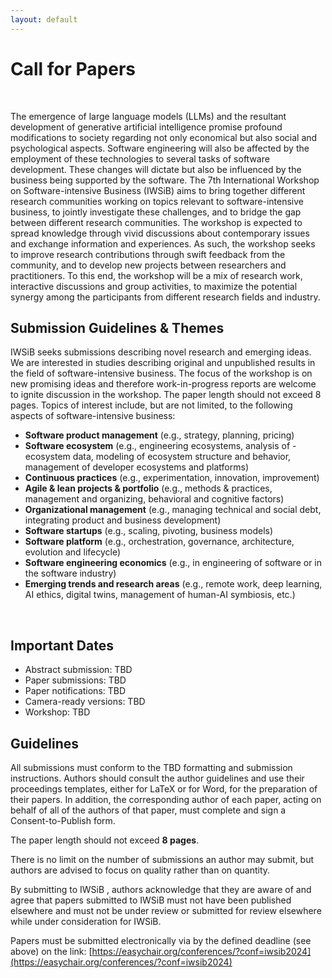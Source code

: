 ```yaml
---
layout: default
---
```


# Call for Papers 

&nbsp;  

The emergence of large language models (LLMs) and the resultant development of generative artificial intelligence promise profound modifications to society regarding not only economical but also social and psychological aspects. Software engineering will also be affected by the employment of these technologies to several tasks of software development. These changes will dictate but also be influenced by the business being supported by the software. The 7th International Workshop on Software-intensive Business (IWSiB) aims to bring together different research communities working on topics relevant to software-intensive business, to jointly investigate these challenges, and to bridge the gap between different research communities. The workshop is expected to spread knowledge through vivid discussions about contemporary issues and exchange information and experiences. As such, the workshop seeks to improve research contributions through swift feedback from the community, and to develop new projects between researchers and practitioners. To this end, the workshop will be a mix of research work, interactive discussions and group activities, to maximize the potential synergy among the participants from different research fields and industry.

## Submission Guidelines & Themes

IWSiB seeks submissions describing novel research and emerging ideas. We are interested in studies describing original and unpublished results in the field of software-intensive business. The focus of the workshop is on new promising ideas and therefore work-in-progress reports are welcome to ignite discussion in the workshop. The paper length should not exceed 8 pages.
Topics of interest include, but are not limited, to the following aspects of software-intensive business:

- **Software product management** (e.g., strategy, planning, pricing)
- **Software ecosystem** (e.g., engineering ecosystems, analysis of - ecosystem data, modeling of ecosystem structure and behavior, management of developer ecosystems and platforms)
- **Continuous practices** (e.g., experimentation, innovation, improvement)
- **Agile & lean projects & portfolio** (e.g., methods & practices, management and organizing, behavioral and cognitive factors)
- **Organizational management** (e.g., managing technical and social debt, integrating product and business development)
- **Software startups** (e.g., scaling, pivoting, business models)
- **Software platform** (e.g., orchestration, governance, architecture, evolution and lifecycle)
- **Software engineering economics** (e.g., in engineering of software or in the software industry)
- **Emerging trends and research areas** (e.g., remote work, deep learning, AI ethics, digital twins, management of human-AI symbiosis, etc.)

&nbsp;  

## Important Dates ##

- Abstract submission: TBD
- Paper submissions: TBD
- Paper notifications: TBD
- Camera-ready versions: TBD
- Workshop: TBD


## Guidelines ##

All submissions must conform to the TBD formatting and submission instructions. Authors should consult the author guidelines and use their proceedings templates, either for LaTeX or for Word, for the preparation of their papers. In addition, the corresponding author of each paper, acting on behalf of all of the authors of that paper, must complete and sign a Consent-to-Publish form.

The paper length should not exceed **8 pages**.

There is no limit on the number of submissions an author may submit, but authors are advised to focus on quality rather than on quantity.

By submitting to IWSiB , authors acknowledge that they are aware of and agree that papers submitted to IWSiB must not have been published elsewhere and must not be under review or submitted for review elsewhere while under consideration for IWSiB.

Papers must be submitted electronically via by the defined deadline (see above) on the link: [https://easychair.org/conferences/?conf=iwsib2024](https://easychair.org/conferences/?conf=iwsib2024)

